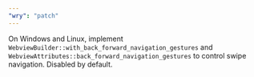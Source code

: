 ```yaml
---
"wry": "patch"
---
```


On Windows and Linux, implement `WebviewBuilder::with_back_forward_navigation_gestures` and `WebviewAttributes::back_forward_navigation_gestures` to control swipe navigation. Disabled by default.
